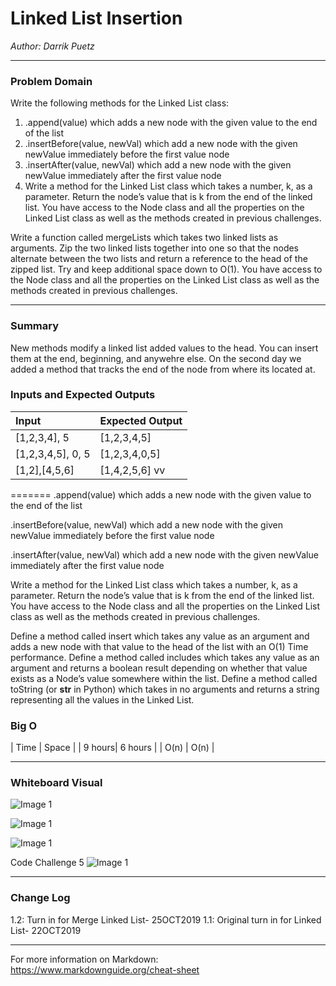 # Linked List Insertion


*Author: Darrik Puetz*

---

### Problem Domain

Write the following methods for the Linked List class:


1. .append(value) which adds a new node with the given value to the end of the list
2. .insertBefore(value, newVal) which add a new node with the given newValue immediately before the first value node
3. .insertAfter(value, newVal) which add a new node with the given newValue immediately after the first value node
4. Write a method for the Linked List class which takes a number, k, as a parameter. Return the node’s value that is k from the end of the linked list. 
You have access to the Node class and all the properties on the Linked List class as well as the methods created in previous challenges.



Write a function called mergeLists which takes two linked lists as arguments. Zip the two linked lists together into one so that the nodes alternate between the two lists and return a reference to the head of the zipped list. Try and keep additional space down to O(1). You have access to the Node class and all the properties on the Linked List class as well as the methods created in previous challenges.

---
### Summary

New methods modify a linked list added values to the head. You can insert them at the end, beginning, and anywehre else. On the second day we added a method that tracks the end of the node from where its located at.


### Inputs and Expected Outputs

| Input             | Expected Output       |
| :-----------      | :-----------          |
| [1,2,3,4], 5      | [1,2,3,4,5]           |
| [1,2,3,4,5], 0, 5 |[1,2,3,4,0,5]          |
| [1,2],[4,5,6]     |[1,4,2,5,6]       vv   |

=======
.append(value) which adds a new node with the given value to the end of the list

.insertBefore(value, newVal) which add a new node with the given newValue immediately before the first value node

.insertAfter(value, newVal) which add a new node with the given newValue immediately after the first value node

Write a method for the Linked List class which takes a number, k, as a parameter. Return the node’s value that is k from the end of the linked list. 
You have access to the Node class and all the properties on the Linked List class as well as the methods created in previous challenges.

Define a method called insert which takes any value as an argument and adds a new node with that value to the head of the list with an O(1) Time performance.
Define a method called includes which takes any value as an argument and returns a boolean result depending on whether that value exists as a Node’s value somewhere within the list.
Define a method called toString (or __str__ in Python) which takes in no arguments and returns a string representing all the values in the Linked List.


### Big O


| Time   | Space   |
| 9 hours| 6 hours |
| O(n)   | O(n)    |


---


### Whiteboard Visual
![Image 1](https://github.com/darrikpuetz/data-structures-and-algorithms-C-DOTNET-/blob/master/assets/LinkListInsert.jpg)

![Image 1](https://github.com/darrikpuetz/data-structures-and-algorithms-C-DOTNET-/blob/master/assets/LinkListInsert.jpg)

![Image 1](https://github.com/darrikpuetz/data-structures-and-algorithms-C-DOTNET-/blob/master/assets/LinkListWB2.jpg)

Code Challenge 5
![Image 1](https://github.com/darrikpuetz/data-structures-and-algorithms-C-DOTNET-/blob/master/assets/CC5.jpg)




---

### Change Log


1.2: Turn in for Merge Linked List- 25OCT2019 
1.1: Original turn in for Linked List- 22OCT2019 


---

For more information on Markdown: https://www.markdownguide.org/cheat-sheet
